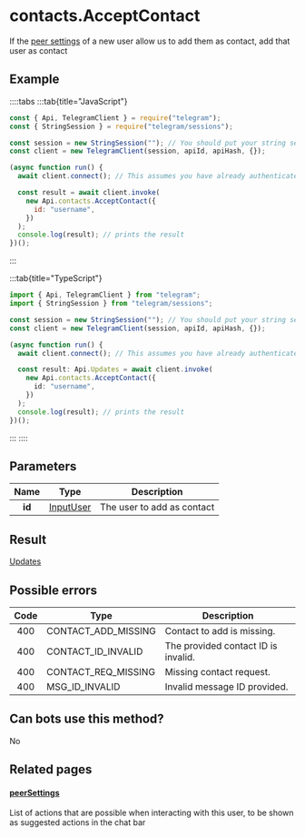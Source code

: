 # contacts.AcceptContact

If the [peer settings](https://core.telegram.org/constructor/peerSettings) of a new user allow us to add them as contact, add that user as contact

## Example

::::tabs
:::tab{title="JavaScript"}

```js
const { Api, TelegramClient } = require("telegram");
const { StringSession } = require("telegram/sessions");

const session = new StringSession(""); // You should put your string session here
const client = new TelegramClient(session, apiId, apiHash, {});

(async function run() {
  await client.connect(); // This assumes you have already authenticated with .start()

  const result = await client.invoke(
    new Api.contacts.AcceptContact({
      id: "username",
    })
  );
  console.log(result); // prints the result
})();
```

:::

:::tab{title="TypeScript"}

```ts
import { Api, TelegramClient } from "telegram";
import { StringSession } from "telegram/sessions";

const session = new StringSession(""); // You should put your string session here
const client = new TelegramClient(session, apiId, apiHash, {});

(async function run() {
  await client.connect(); // This assumes you have already authenticated with .start()

  const result: Api.Updates = await client.invoke(
    new Api.contacts.AcceptContact({
      id: "username",
    })
  );
  console.log(result); // prints the result
})();
```

:::
::::

## Parameters

|  Name  | Type                                                  | Description                |
| :----: | ----------------------------------------------------- | -------------------------- |
| **id** | [InputUser](https://core.telegram.org/type/InputUser) | The user to add as contact |

## Result

[Updates](https://core.telegram.org/type/Updates)

## Possible errors

| Code | Type                | Description                         |
| :--: | ------------------- | ----------------------------------- |
| 400  | CONTACT_ADD_MISSING | Contact to add is missing.          |
| 400  | CONTACT_ID_INVALID  | The provided contact ID is invalid. |
| 400  | CONTACT_REQ_MISSING | Missing contact request.            |
| 400  | MSG_ID_INVALID      | Invalid message ID provided.        |

## Can bots use this method?

No

## Related pages

#### [peerSettings](https://core.telegram.org/constructor/peerSettings)

List of actions that are possible when interacting with this user, to be shown as suggested actions in the chat bar
